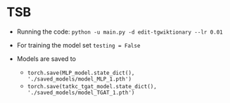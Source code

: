 # TSB

- Running the code:
`python -u main.py -d edit-tgwiktionary --lr 0.01`

- For training the model set `testing = False`

- Models are saved to
  - `torch.save(MLP_model.state_dict(), './saved_models/model_MLP_1.pth')`
  -  `torch.save(tatkc_tgat_model.state_dict(), './saved_models/model_TGAT_1.pth')`
